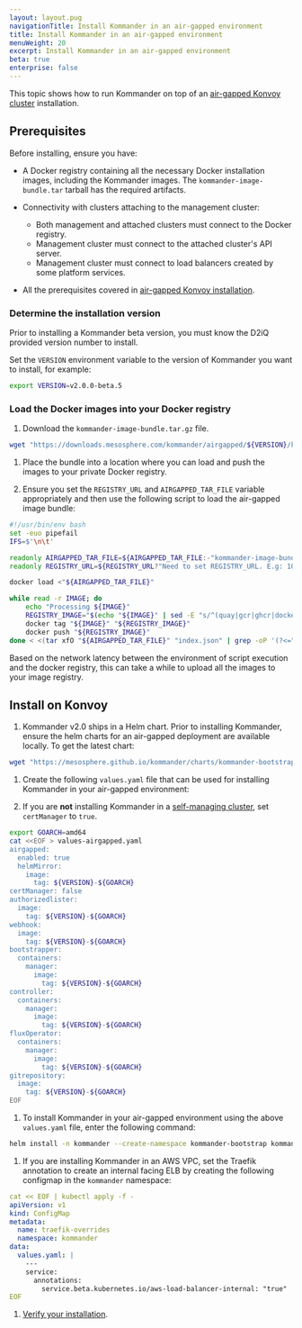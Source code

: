 ```yaml
---
layout: layout.pug
navigationTitle: Install Kommander in an air-gapped environment
title: Install Kommander in an air-gapped environment
menuWeight: 20
excerpt: Install Kommander in an air-gapped environment
beta: true
enterprise: false
---
```


<!-- markdownlint-disable MD018 MD025 MD007 MD030 MD032-->
This topic shows how to run Kommander on top of an [air-gapped Konvoy cluster][air-gap-konvoy] installation.

## Prerequisites

Before installing, ensure you have:

- A Docker registry containing all the necessary Docker installation images, including the Kommander images. The `kommander-image-bundle.tar` tarball has the required artifacts.

- Connectivity with clusters attaching to the management cluster:
  - Both management and attached clusters must connect to the Docker registry.
  - Management cluster must connect to the attached cluster's API server.
  - Management cluster must connect to load balancers created by some platform services.

- All the prerequisites covered in [air-gapped Konvoy installation][air-gap-before-you-begin].

### Determine the installation version

Prior to installing a Kommander beta version, you must know the D2iQ provided version number to install.

Set the `VERSION` environment variable to the version of Kommander you want to install, for example:

```sh
export VERSION=v2.0.0-beta.5
```

### Load the Docker images into your Docker registry

1. Download the `kommander-image-bundle.tar.gz` file.

```bash
wget "https://downloads.mesosphere.com/kommander/airgapped/${VERSION}/kommander_image_bundle_${VERSION}_linux_amd64.tar" -O kommander-image-bundle.tar
```

1. Place the bundle into a location where you can load and push the images to your private Docker registry.

1. Ensure you set the `REGISTRY_URL` and `AIRGAPPED_TAR_FILE` variable appropriately and then use the following script to load the air-gapped image bundle:

```bash
#!/usr/bin/env bash
set -euo pipefail
IFS=$'\n\t'

readonly AIRGAPPED_TAR_FILE=${AIRGAPPED_TAR_FILE:-"kommander-image-bundle.tar"}
readonly REGISTRY_URL=${REGISTRY_URL?"Need to set REGISTRY_URL. E.g: 10.23.45.67:5000"}

docker load <"${AIRGAPPED_TAR_FILE}"

while read -r IMAGE; do
    echo "Processing ${IMAGE}"
    REGISTRY_IMAGE="$(echo "${IMAGE}" | sed -E "s/^(quay|gcr|ghcr|docker).io/${REGISTRY_URL}/")"
    docker tag "${IMAGE}" "${REGISTRY_IMAGE}"
    docker push "${REGISTRY_IMAGE}"
done < <(tar xfO "${AIRGAPPED_TAR_FILE}" "index.json" | grep -oP '(?<="io.containerd.image.name":").*?(?=",)')
```

Based on the network latency between the environment of script execution and the docker registry, this can take a while to upload all the images to your image registry.

## Install on Konvoy

1. Kommander v2.0 ships in a Helm chart. Prior to installing Kommander, ensure the helm charts for an air-gapped deployment are available locally. To get the latest chart:

```sh
wget "https://mesosphere.github.io/kommander/charts/kommander-bootstrap-${VERSION}.tgz"
```

1. Create the following `values.yaml` file that can be used for installing Kommander in your air-gapped environment:

1. If you are **not** installing Kommander in a [self-managing cluster][konvoy_self_managing], set `certManager` to `true`.

```bash
export GOARCH=amd64
cat <<EOF > values-airgapped.yaml
airgapped:
  enabled: true
  helmMirror:
    image:
      tag: ${VERSION}-${GOARCH}
certManager: false
authorizedlister:
  image:
    tag: ${VERSION}-${GOARCH}
webhook:
  image:
    tag: ${VERSION}-${GOARCH}
bootstrapper:
  containers:
    manager:
      image:
        tag: ${VERSION}-${GOARCH}
controller:
  containers:
    manager:
      image:
        tag: ${VERSION}-${GOARCH}
fluxOperator:
  containers:
    manager:
      image:
        tag: ${VERSION}-${GOARCH}
gitrepository:
  image:
    tag: ${VERSION}-${GOARCH}
EOF
```

1. To install Kommander in your air-gapped environment using the above `values.yaml` file, enter the following command:

```bash
helm install -n kommander --create-namespace kommander-bootstrap kommander-bootstrap-${VERSION}.tgz --values values-airgapped.yaml
```

1. If you are installing Kommander in an AWS VPC, set the Traefik annotation to create an internal facing ELB by creating the following configmap in the `kommander` namespace:

```yaml
cat << EOF | kubectl apply -f -
apiVersion: v1
kind: ConfigMap
metadata:
  name: traefik-overrides
  namespace: kommander
data:
  values.yaml: |
    ---
    service:
      annotations:
        service.beta.kubernetes.io/aws-load-balancer-internal: "true"
EOF
```

1. [Verify your installation](../networked#verify-installation).

[air-gap-konvoy]: /dkp/konvoy/2.0/install/air-gapped/
[air-gap-before-you-begin]: /dkp/konvoy/2.0/install/air-gapped/prerequisites/
[konvoy_self_managing]: /dkp/konvoy/2.0/install/networked/self-managing/
